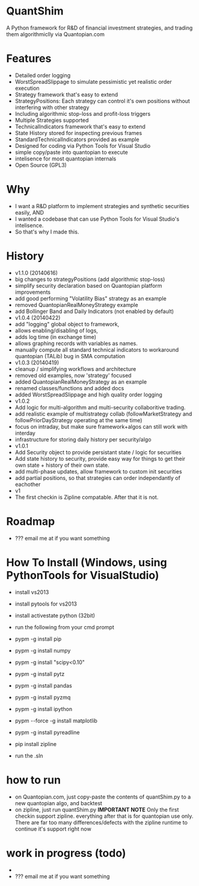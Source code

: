 QuantShim
=========

A Python framework for R&D of financial investment strategies, and trading them algorithmiclly via Quantopian.com


Features
========
- Detailed order logging
- WorstSpreadSlippage to simulate pessimistic yet realistic order execution
- Strategy framework that's easy to extend
 - StrategyPositions: Each strategy can control it's own positions without interfering with other strategy
  - Including algorithmic stop-loss and profit-loss triggers
 - Multiple Strategies supported
- TechnicalIndicators framework that's easy to extend
 - State History stored for inspecting previous frames
 - StandardTechnicalIndicators provided as example
- Designed for coding via Python Tools for Visual Studio
 - simple copy/paste into quantopian to execute
 - intelisence for most quantopian internals
- Open Source (GPL3)

Why
===
- I want a R&D platform to implement strategies and synthetic securities easily, AND
- I wanted a codebase that can use Python Tools for Visual Studio's intelisence.  
 - So that's why I made this.

History
======
- v1.1.0 (20140616)
 - big changes to strategyPositions (add algorithmic stop-loss)
 - simplify security declaration based on Quantopian platform improvements
 - add good performing "Volatility Bias" strategy as an example
  - removed QuantopianRealMoneyStrategy example
 - add Bollinger Band and Daily Indicators (not enabled by default) 
- v1.0.4 (20140422)
 - add "logging" global object to framework, 
  - allows enabling/disabling of logs, 
  - adds log time (in exchange time) 
  - allows graphing records with variables as names.
 - manually compute all standard technical indicators to workaround quantopian (TALib) bug in SMA computation
- v1.0.3 (20140419)
 - cleanup / simplifying workflows and architecture 
  - removed old examples,  now 'strategy' focused
  - added QuantopianRealMoneyStrategy as an example
  - renamed classes/functions and added docs
  - added WorstSpreadSlippage and high quality order logging
- v1.0.2
 - Add logic for multi-algorithm and multi-security collaboritive trading.
  - add realistic example of multistrategy collab (followMarketStrategy and followPriorDayStrategy operating at the same time)
 - focus on intraday, but make sure framework+algos can still work with interday
 - infrastructure for storing daily history per security/algo
- v1.0.1
 - Add Security object to provide persistant state / logic for securities
 - Add state history to security, provide easy way for things to get their own state + history of their own state.
 - add multi-phase updates, allow framework to custom init securities
 - add partial positions, so that strategies can order independantly of eachother
- v1
 - The first checkin is Zipline compatable.  After that it is not.


Roadmap
=============
- ???  email me at <jasons aat novaleaf doot coom> if you want something




How To Install (Windows, using PythonTools for VisualStudio)
================

- install vs2013
- install pytools for vs2013
- install activestate python (32bit)
- run the following from your cmd prompt

 - pypm -g install pip
 - pypm -g install numpy
 - pypm -g install "scipy<0.10"
 - pypm -g install pytz
 - pypm -g install pandas
 - pypm -g install pyzmq
 - pypm -g install ipython
 - pypm --force -g install matplotlib
 - pypm -g install pyreadline
 - pip install zipline  

- run the .sln

how to run
==========
- on Quantopian.com, just copy-paste the contents of quantShim.py to a new quantopian algo, and backtest
- on zipline, just run quantShim.py  **IMPORTANT NOTE** Only the first checkin support zipline.  everything after that is for quantopian use only.
There are far too many differences/defects with the zipline runtime to continue it's support right now
 

work in progress (todo)
========
- 
- ???  email me at <jasons aat novaleaf doot coom> if you want something



